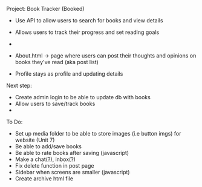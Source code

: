 Project: Book Tracker (Booked)
- Use API to allow users to search for books and view details
- Allows users to track their progress and set reading goals
- 

- About.html -> page where users can post their thoughts and opinions on books they've read (aka post list)
- Profile stays as profile and updating details

Next step:
- Create admin login to be able to update db with books
- Allow users to save/track books
- 

To Do:
- Set up media folder to be able to store images (i.e button imgs) for website (Unit 7)
- Be able to add/save books
- Be able to rate books after saving (javascript)
- Make a chat(?), inbox(?)
- Fix delete function in post page
- Sidebar when screens are smaller (javascript)
- Create archive html file
